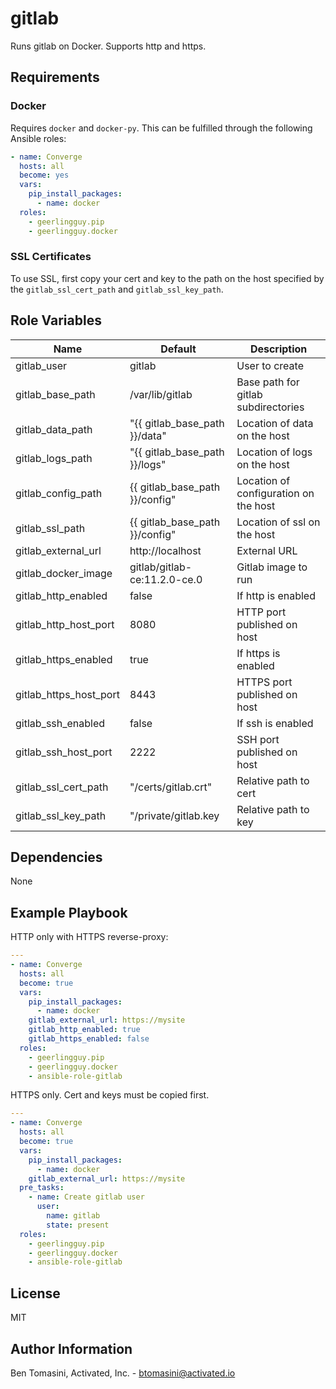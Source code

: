 # gitlab

Runs gitlab on Docker. Supports http and https.

## Requirements

### Docker

Requires `docker` and `docker-py`. This can be fulfilled through the following
Ansible roles:

``` yaml
- name: Converge
  hosts: all
  become: yes
  vars:
    pip_install_packages:
      - name: docker
  roles:
    - geerlingguy.pip
    - geerlingguy.docker

```

### SSL Certificates

To use SSL, first copy your cert and key to the path on the host specified by
the `gitlab_ssl_cert_path` and `gitlab_ssl_key_path`.

## Role Variables

| Name | Default | Description |
| --- | --- | --- |
| gitlab_user | gitlab | User to create |
| gitlab_base_path | /var/lib/gitlab | Base path for gitlab subdirectories |
| gitlab_data_path | "{{ gitlab_base_path }}/data" | Location of data on the host |
| gitlab_logs_path | "{{ gitlab_base_path }}/logs" | Location of logs on the host |
| gitlab_config_path | {{ gitlab_base_path }}/config" | Location of configuration on the host |
| gitlab_ssl_path | {{ gitlab_base_path }}/config" | Location of ssl on the host |
| gitlab_external_url | http://localhost | External URL |
| gitlab_docker_image | gitlab/gitlab-ce:11.2.0-ce.0 | Gitlab image to run |
| gitlab_http_enabled | false | If http is enabled |
| gitlab_http_host_port | 8080 | HTTP port published on host |
| gitlab_https_enabled | true | If https is enabled |
| gitlab_https_host_port | 8443 | HTTPS port published on host |
| gitlab_ssh_enabled | false | If ssh is enabled |
| gitlab_ssh_host_port | 2222 | SSH port published on host |
| gitlab_ssl_cert_path | "/certs/gitlab.crt" | Relative path to cert |
| gitlab_ssl_key_path | "/private/gitlab.key | Relative path to key |

## Dependencies

None

## Example Playbook

HTTP only with HTTPS reverse-proxy:

``` yaml
---
- name: Converge
  hosts: all
  become: true
  vars:
    pip_install_packages:
      - name: docker
    gitlab_external_url: https://mysite
    gitlab_http_enabled: true 
    gitlab_https_enabled: false 
  roles:
    - geerlingguy.pip
    - geerlingguy.docker
    - ansible-role-gitlab
```

HTTPS only. Cert and keys must be copied first.

``` yaml
---
- name: Converge
  hosts: all
  become: true
  vars:
    pip_install_packages:
      - name: docker
    gitlab_external_url: https://mysite
  pre_tasks:
    - name: Create gitlab user
      user:
        name: gitlab
        state: present
  roles:
    - geerlingguy.pip
    - geerlingguy.docker
    - ansible-role-gitlab
```

## License

MIT

## Author Information

Ben Tomasini, Activated, Inc. - [btomasini@activated.io](mailto:btomasini@activated.io)
